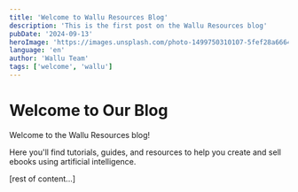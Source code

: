 ```yaml
---
title: 'Welcome to Wallu Resources Blog'
description: 'This is the first post on the Wallu Resources blog'
pubDate: '2024-09-13'
heroImage: 'https://images.unsplash.com/photo-1499750310107-5fef28a66643?w=800&h=400&fit=crop'
language: 'en'
author: 'Wallu Team'
tags: ['welcome', 'wallu']
---
```


# Welcome to Our Blog

Welcome to the Wallu Resources blog!

Here you'll find tutorials, guides, and resources to help you create and sell ebooks using artificial intelligence.

[rest of content...]

